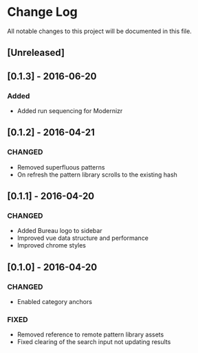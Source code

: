 # Change Log
All notable changes to this project will be documented in this file.

## [Unreleased]

## [0.1.3] - 2016-06-20

### Added
- Added run sequencing for Modernizr

## [0.1.2] - 2016-04-21

### CHANGED
- Removed superfluous patterns
- On refresh the pattern library scrolls to the existing hash

## [0.1.1] - 2016-04-20

### CHANGED
- Added Bureau logo to sidebar
- Improved vue data structure and performance
- Improved chrome styles

## [0.1.0] - 2016-04-20

### CHANGED
- Enabled category anchors

### FIXED
- Removed reference to remote pattern library assets
- Fixed clearing of the search input not updating results
